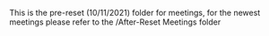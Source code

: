 This is the pre-reset (10/11/2021) folder for meetings, for the newest meetings please refer to the /After-Reset Meetings folder
